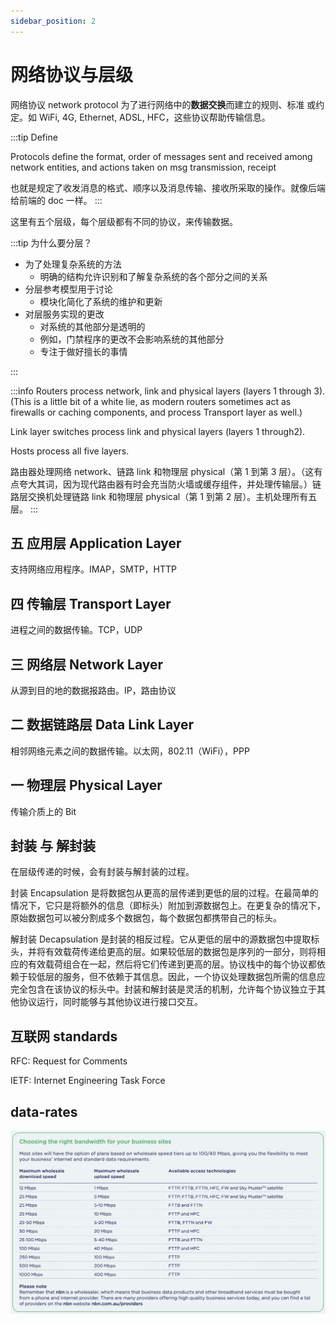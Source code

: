 ```yaml
---
sidebar_position: 2
---
```


# 网络协议与层级

网络协议 network protocol 为了进行网络中的**数据交换**而建立的规则、标准 或约定。如 WiFi, 4G, Ethernet, ADSL, HFC，这些协议帮助传输信息。

:::tip Define

Protocols define the format, order of messages sent and received among network entities, and actions taken on msg transmission, receipt

也就是规定了收发消息的格式、顺序以及消息传输、接收所采取的操作。就像后端给前端的 doc 一样。
:::

这里有五个层级，每个层级都有不同的协议，来传输数据。

:::tip 为什么要分层？

- 为了处理复杂系统的方法
  - 明确的结构允许识别和了解复杂系统的各个部分之间的关系
- 分层参考模型用于讨论
  - 模块化简化了系统的维护和更新
- 对层服务实现的更改
  - 对系统的其他部分是透明的
  - 例如，门禁程序的更改不会影响系统的其他部分
  - 专注于做好擅长的事情

:::

:::info
Routers process network, link and physical layers (layers 1 through 3). (This is a little bit of a white lie, as modern routers sometimes act as firewalls or caching components, and process Transport layer as well.)

Link layer switches process link and physical layers (layers 1 through2).

Hosts process all five layers.

路由器处理网络 network、链路 link 和物理层 physical（第 1 到第 3 层）。（这有点夸大其词，因为现代路由器有时会充当防火墙或缓存组件，并处理传输层。）链路层交换机处理链路 link 和物理层 physical（第 1 到第 2 层）。主机处理所有五层。
:::

## 五 应用层 Application Layer

支持网络应用程序。IMAP，SMTP，HTTP

## 四 传输层 Transport Layer

进程之间的数据传输。TCP，UDP

## 三 网络层 Network Layer

从源到目的地的数据报路由。IP，路由协议

## 二 数据链路层 Data Link Layer

相邻网络元素之间的数据传输。以太网，802.11（WiFi），PPP

## 一 物理层 Physical Layer

传输介质上的 Bit

## 封装 与 解封装

在层级传递的时候，会有封装与解封装的过程。

封装 Encapsulation 是将数据包从更高的层传递到更低的层的过程。在最简单的情况下，它只是将额外的信息（即标头）附加到源数据包上。在更复杂的情况下，原始数据包可以被分割成多个数据包，每个数据包都携带自己的标头。

解封装 Decapsulation 是封装的相反过程。它从更低的层中的源数据包中提取标头，并将有效载荷传递给更高的层。如果较低层的数据包是序列的一部分，则将相应的有效载荷组合在一起，然后将它们传递到更高的层。协议栈中的每个协议都依赖于较低层的服务，但不依赖于其信息。因此，一个协议处理数据包所需的信息应完全包含在该协议的标头中。封装和解封装是灵活的机制，允许每个协议独立于其他协议运行，同时能够与其他协议进行接口交互。

## 互联网 standards

RFC: Request for Comments

IETF: Internet Engineering Task Force

## data-rates

![数据传输速率](./images/data-rates.jpg)
